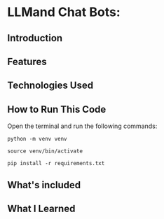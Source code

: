 # LLMand Chat Bots: 

## Introduction



## Features



## Technologies Used





## How to Run This Code
Open the terminal and run the following commands:

    python -m venv venv
    
    source venv/bin/activate
    
    pip install -r requirements.txt



## What's included




## What I Learned



